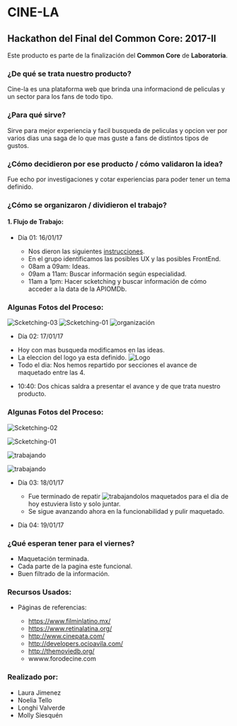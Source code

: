 # CINE-LA

## Hackathon del Final del Common Core: 2017-II

Este producto es parte de la finalización del **Common Core** de **Laboratoria**.

### ¿De qué se trata nuestro producto?
Cine-la es una plataforma web que brinda una informaciond de peliculas y un sector para los fans de todo tipo.
### ¿Para qué sirve?
Sirve para mejor experiencia y facil busqueda de peliculas y opcion ver por varios dias una saga de lo que mas guste a fans de distintos tipos de gustos.
### ¿Cómo decidieron por ese producto / cómo validaron la idea?
Fue echo por investigaciones y cotar experiencias para poder tener un tema definido.
### ¿Cómo se organizaron / dividieron el trabajo?
#### 1. Flujo de Trabajo:
* Día 01: 16/01/17
  - Nos dieron las siguientes [instrucciones](https://bit.ly/hackathon-1).
  - En el grupo identificamos las posibles UX y las posibles FrontEnd.

  * 08am a 09am: Ideas.
  * 09am a 11am: Buscar información según especialidad.
  * 11am a 1pm: Hacer scketching y buscar información de cómo acceder a la data de la APIOMDb.

### Algunas Fotos del Proceso:
![Scketching-03](assets/images/docs/dia01/datos-cine-latino.jpg "datos del cine latinoamericano")
![Scketching-01](assets/images/docs/dia01/maqueta01.jpg)
![organización](assets/images/docs/dia01/trabajando.jpg)



* Día 02: 17/01/17
- Hoy con mas busqueda modificamos en las ideas.
- La eleccion del logo ya esta definido.
![Logo](assets/images/logo-grande.jpg)
-  Todo el dia: Nos hemos repartido por secciones el avance de maquetado entre las 4.
* 10:40: Dos chicas saldra a presentar el avance y de que trata nuestro producto.


### Algunas Fotos del Proceso:
![Scketching-02](assets/images/docs/dia02/maquetado02.jpg )

![Scketching-01](assets/images/docs/dia02/maquetado03.jpg )

![trabajando](assets/images/docs/dia02/trabajando02.jpg )

![trabajando](assets/images/docs/dia02/trabajando03.jpg )
* Día 03: 18/01/17
  - Fue terminado de repatir ![trabajando](assets/images/docs/dia03/dia03.jpg )los maquetados para el dia de hoy estuviera listo y solo juntar.
  - Se sigue avanzando ahora en la funcionabilidad y pulir maquetado.

* Día 04: 19/01/17

### ¿Qué esperan tener para el viernes?
- Maquetación terminada.
- Cada parte de la pagina este funcional.
- Buen filtrado de la información.
### Recursos Usados:

* Páginas de referencias:

  - https://www.filminlatino.mx/
  - https://www.retinalatina.org/
  - http://www.cinepata.com/
  - http://developers.ocioavila.com/
  - http://themoviedb.org/
  - wwww.forodecine.com

### Realizado por:
* Laura Jimenez
* Noelia Tello
* Longhi Valverde
* Molly Siesquén
